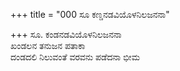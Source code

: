 +++
title = "000 ಸೂ ಕಣ್ಡನಡವಿಯೊಳನಿಲಜನನಾ"

+++
ಸೂ. ಕಂಡನಡವಿಯೊಳನಿಲಜನನಾ  
ಖಂಡಲನ ತನುಜನ ಪತಾಕಾ  
ದಂಡದಲಿ ನಿಲುವಂತೆ ವರವನು ಪಡೆದನಾ ಭೀಮ